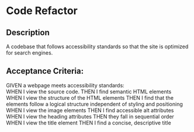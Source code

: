 # Code Refactor

## Description
A codebase that follows accessibility standards so that the site is optimized for search engines.

## Acceptance Criteria:

GIVEN a webpage meets accessibility standards:  
WHEN I view the source code. 
THEN I find semantic HTML elements  
WHEN I view the structure of the HTML elements 
THEN I find that the elements follow a logical structure independent of styling and positioning 
WHEN I view the image elements
THEN I find accessible alt attributes 
WHEN I view the heading attributes 
THEN they fall in sequential order 
WHEN I view the title element
THEN I find a concise, descriptive title


